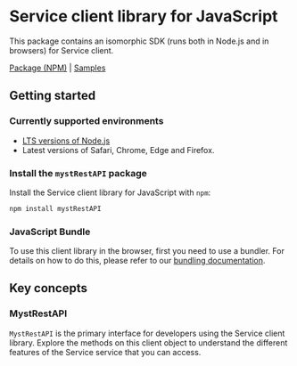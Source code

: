 # Service client library for JavaScript

This package contains an isomorphic SDK (runs both in Node.js and in browsers) for Service client.



[Package (NPM)](https://www.npmjs.com/package/mystRestAPI) |
[Samples](https://github.com/Azure-Samples/azure-samples-js-management)

## Getting started

### Currently supported environments

- [LTS versions of Node.js](https://nodejs.org/about/releases/)
- Latest versions of Safari, Chrome, Edge and Firefox.


### Install the `mystRestAPI` package

Install the Service client library for JavaScript with `npm`:

```bash
npm install mystRestAPI
```



### JavaScript Bundle
To use this client library in the browser, first you need to use a bundler. For details on how to do this, please refer to our [bundling documentation](https://aka.ms/AzureSDKBundling).

## Key concepts

### MystRestAPI

`MystRestAPI` is the primary interface for developers using the Service client library. Explore the methods on this client object to understand the different features of the Service service that you can access.

